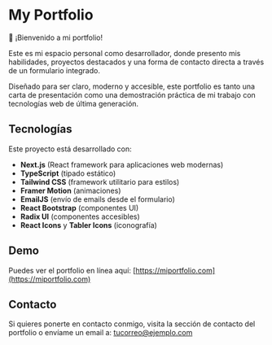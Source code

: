 # My Portfolio

👋 ¡Bienvenido a mi portfolio!

Este es mi espacio personal como desarrollador, donde presento mis habilidades, proyectos destacados y una forma de contacto directa a través de un formulario integrado.

Diseñado para ser claro, moderno y accesible, este portfolio es tanto una carta de presentación como una demostración práctica de mi trabajo con tecnologías web de última generación.

## Tecnologías

Este proyecto está desarrollado con:

- **Next.js** (React framework para aplicaciones web modernas)
- **TypeScript** (tipado estático)
- **Tailwind CSS** (framework utilitario para estilos)
- **Framer Motion** (animaciones)
- **EmailJS** (envío de emails desde el formulario)
- **React Bootstrap** (componentes UI)
- **Radix UI** (componentes accesibles)
- **React Icons** y **Tabler Icons** (iconografía)

## Demo

Puedes ver el portfolio en línea aquí: [https://miportfolio.com](https://miportfolio.com) <!-- Cambia por tu URL real -->

## Contacto

Si quieres ponerte en contacto conmigo, visita la sección de contacto del portfolio o envíame un email a: [tucorreo@ejemplo.com](mailto:tucorreo@ejemplo.com)
